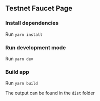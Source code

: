 ## Testnet Faucet Page

### Install dependencies

Run `yarn install`

### Run development mode

Run `yarn dev`

### Build app

Run `yarn build`

The output can be found in the `dist` folder
